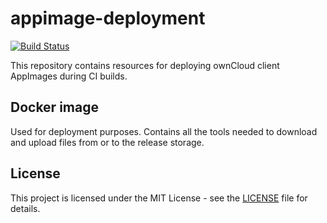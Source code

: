 # appimage-deployment

[![Build Status](https://drone.owncloud.com/api/badges/owncloud-ci/appimage-deployment/status.svg)](https://drone.owncloud.com/owncloud-ci/appimage-deployment)

This repository contains resources for deploying ownCloud client AppImages during CI builds.

## Docker image

Used for deployment purposes. Contains all the tools needed to download and upload files from or to the release storage.

## License

This project is licensed under the MIT License - see the [LICENSE](LICENSE) file for details.
